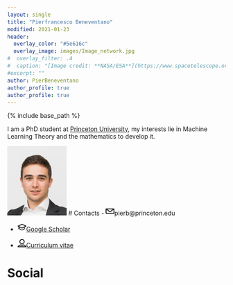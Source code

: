 ```yaml
---
layout: single
title: "Pierfrancesco Beneventano"
modified: 2021-01-23
header:
  overlay_color: "#5e616c"
  overlay_image: images/Image_network.jpg
#  overlay_filter: .4
#  caption: "[Image credit: **NASA/ESA**](https://www.spacetelescope.org/images/heic0515a/)"
#excerpt: ""
author: PierBeneventano
author_profile: true
author_profile: true
---
```


{% include base_path %}
<!-- <p>Welcome!</p> -->



I am a PhD student at <a href="https://orfe.princeton.edu/home" class="links">Princeton University</a>, my interests lie in Machine Learning Theory and the mathematics to develop it. 


<img height="160" src="./images/face_016.jpg">
# Contacts
- <img height="20" width="20" src="./assets/icons/mail.svg" />pierb@princeton.edu

- <img height="20" width="20" src="./assets/icons/graduation.svg" /><a href="https://scholar.google.com/citations?user=spL439oAAAAJ&hl=en">Google Scholar</a>

- <img height="20" width="20" src="./assets/icons/user.svg" /><a href="https://pierbeneventano.github.io/CV/CV_Beneventano.pdf">Curriculum vitae</a>

# Social
<!--  <a href="https://www.facebook.com/PierBene"><span
                  class="social-icon fa fa-facebook"></span></a> -->
<a href="https://twitter.com/PierBeneventano"><span
                  class="social-icon fa fa-twitter"></span></a> 
<a href="https://www.linkedin.com/in/pierbeneventano/"><span
                  class="social-icon fa fa-linkedin"></span></a>
<!--  <a href="https://www.instagram.com/pierbene96/"><span
                  class="social-icon fa fa-instagram"></span></a> -->
<a href="https://join.skype.com/invite/kobWyHxDkzse"><span
                  class="social-icon fa fa-skype"></span></a>



<!-- <h2 class="archive__title">{{ site.data.ui-text[site.locale].recent_posts | default: "Latest Blog Posts" }}</h2>

{% for post in paginator.posts %}
  {% include archive-single.html %}
{% endfor %}

{% include paginator.html %}


<div>

</div> -->

